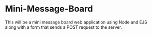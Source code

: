 # Mini-Message-Board
This will be a mini message board web application using Node and EJS along with a form that sends a POST request to the server.
